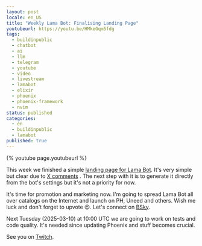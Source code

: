 ```yaml
---
layout: post
locale: en_US
title: "Weekly Lama Bot: Finalising Landing Page"
youtubeurl: https://youtu.be/HMkeGqm5fdg
tags:
  - buildinpublic
  - chatbot
  - ai
  - llm
  - telegram
  - youtube
  - video
  - livestream
  - lamabot
  - elixir
  - phoenix
  - phoenix-framework
  - nvim
status: published
categories:
  - en
  - buildinpublic
  - lamabot
published: true
---
```

{% youtube page.youtubeurl %}

This week we finished a simple [landing page for Lama Bot](https://lamabot.io?utm_source=t0ha.ru&utm_medium=post&utm_campaign=weekly). It's very simple but clear due to [X comments](https://x.com/T0ha666/status/1899489552563417219) .  The next step with it is to generate it directly from the bot's settings but it's not a priority for now.

It's time for promotion and marketing now. I'm going to spread Lama Bot all over catalogs on the Internet and launch on PH, Uneed and others. Wish me luck and don't forget to upvote 😉. Let's connect on [BSky](https://bsky.app/profile/t0ha.ru).

Next Tuesday (2025-03-10) at 10:00 UTC we are going to work on tests and code quality. It's needed since updating Phoenix and stuff becomes crucial. 

See you on [Twitch](https://www.twitch.tv/war1and).